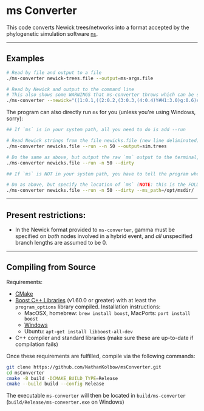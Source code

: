 # ms Converter

This code converts Newick trees/networks into a format accepted by the phylogenetic simulation software [`ms`](http://home.uchicago.edu/~rhudson1/source/mksamples.html).

---

## Examples

```bash
# Read by file and output to a file
./ms-converter newick-trees.file --output=ms-args.file

# Read by Newick and output to the command line
# This also shows some WARNINGS that ms-converter throws which can be silenced with --quiet
./ms-converter --newick="((1:0.1,((2:0.2,(3:0.3,(4:0.4)Y#H1:3.0)g:0.6)e:0.7,(((Y#H1:0.8,5:0.9)h:1.0,6:1.1)f:1.2)X#H2:1.3)c:1.4)a:1.5,((X#H2:0.4,7:1.7)d:1.8,8:1.9)b:2.0)r;"
```

The program can also directly run `ms` for you (unless you're using Windows, sorry):

```bash
## If `ms` is in your system path, all you need to do is add --run

# Read Newick strings from the file newicks.file (new line deliminated), simulate under each Newick 50 times, and output all of the simulated trees to sim.trees
./ms-converter newicks.file --run --n 50 --output=sim.trees

# Do the same as above, but output the raw `ms` output to the terminal, not just the simulated trees
./ms-converter newicks.file --run -n 50 --dirty

## If `ms` is NOT in your system path, you have to tell the program where it is

# Do as above, but specify the location of `ms` (NOTE: this is the FOLDER CONTAINING ms, not ms itself)
./ms-converter newicks.file --run -n 50 --dirty --ms_path=/opt/msdir/
```

---

## Present restrictions:

* In the Newick format provided to `ms-converter`, gamma must be specified on _both_ nodes involved in a hybrid event, and _all_ unspecified branch lengths are assumed to be 0.

---

## Compiling from Source

Requirements:
* [CMake](https://cmake.org/)
* [Boost C++ Libraries](https://boost.org) (v1.60.0 or greater) with at least the `program_options` library compiled. Installation instructions:
    * MacOSX, homebrew: `brew install boost`, MacPorts: `port install boost`
    * [Windows](https://valelab4.ucsf.edu/svn/3rdpartypublic/boost/more/getting_started/windows.html)
    * Ubuntu: `apt-get install libboost-all-dev`
* C++ compiler and standard libraries (make sure these are up-to-date if compilation fails)

Once these requirements are fulfilled, compile via the following commands:

```bash
git clone https://github.com/NathanKolbow/msConverter.git
cd msConverter
cmake -B build -DCMAKE_BUILD_TYPE=Release
cmake --build build --config Release
```

The executable `ms-converter` will then be located in `build/ms-converter` (`build/Release/ms-converter.exe` on Windows)
